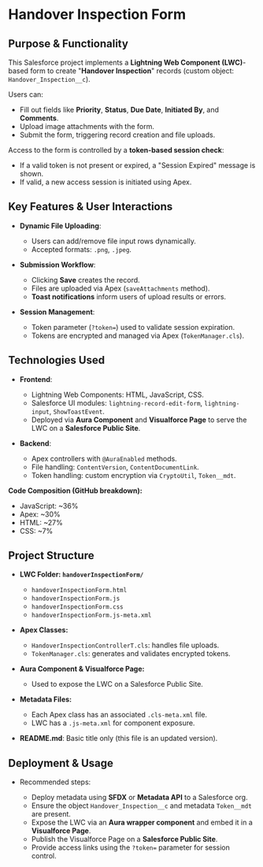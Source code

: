 # Handover Inspection Form

## Purpose & Functionality

This Salesforce project implements a **Lightning Web Component (LWC)**-based form to create "**Handover Inspection**" records (custom object: `Handover_Inspection__c`).

Users can:

* Fill out fields like **Priority**, **Status**, **Due Date**, **Initiated By**, and **Comments**.
* Upload image attachments with the form.
* Submit the form, triggering record creation and file uploads.

Access to the form is controlled by a **token-based session check**:

* If a valid token is not present or expired, a "Session Expired" message is shown.
* If valid, a new access session is initiated using Apex.

## Key Features & User Interactions

* **Dynamic File Uploading**:

  * Users can add/remove file input rows dynamically.
  * Accepted formats: `.png`, `.jpeg`.
* **Submission Workflow**:

  * Clicking **Save** creates the record.
  * Files are uploaded via Apex (`saveAttachments` method).
  * **Toast notifications** inform users of upload results or errors.
* **Session Management**:

  * Token parameter (`?token=`) used to validate session expiration.
  * Tokens are encrypted and managed via Apex (`TokenManager.cls`).

## Technologies Used

* **Frontend**:

  * Lightning Web Components: HTML, JavaScript, CSS.
  * Salesforce UI modules: `lightning-record-edit-form`, `lightning-input`, `ShowToastEvent`.
  * Deployed via **Aura Component** and **Visualforce Page** to serve the LWC on a **Salesforce Public Site**.
* **Backend**:

  * Apex controllers with `@AuraEnabled` methods.
  * File handling: `ContentVersion`, `ContentDocumentLink`.
  * Token handling: custom encryption via `CryptoUtil`, `Token__mdt`.

**Code Composition (GitHub breakdown):**

* JavaScript: \~36%
* Apex: \~30%
* HTML: \~27%
* CSS: \~7%

## Project Structure

* **LWC Folder: `handoverInspectionForm/`**

  * `handoverInspectionForm.html`
  * `handoverInspectionForm.js`
  * `handoverInspectionForm.css`
  * `handoverInspectionForm.js-meta.xml`
* **Apex Classes:**

  * `HandoverInspectionControllerT.cls`: handles file uploads.
  * `TokenManager.cls`: generates and validates encrypted tokens.
* **Aura Component & Visualforce Page:**

  * Used to expose the LWC on a Salesforce Public Site.
* **Metadata Files:**

  * Each Apex class has an associated `.cls-meta.xml` file.
  * LWC has a `.js-meta.xml` for component exposure.
* **README.md**: Basic title only (this file is an updated version).

## Deployment & Usage

* Recommended steps:

  * Deploy metadata using **SFDX** or **Metadata API** to a Salesforce org.
  * Ensure the object `Handover_Inspection__c` and metadata `Token__mdt` are present.
  * Expose the LWC via an **Aura wrapper component** and embed it in a **Visualforce Page**.
  * Publish the Visualforce Page on a **Salesforce Public Site**.
  * Provide access links using the `?token=` parameter for session control.

